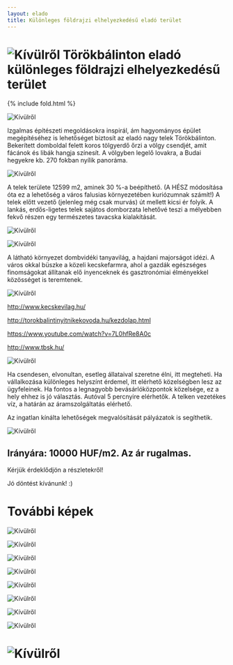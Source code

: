 ```yaml
---
layout: elado
title: Különleges földrajzi elhelyezkedésű eladó terület
---
```


# ![Kívülről](https://i.imgur.com/xKx5OxB.jpg) Törökbálinton eladó különleges földrajzi elhelyezkedésű terület

{% include fold.html %}

![Kívülről](https://i.imgur.com/8uIOszW.jpg)

Izgalmas építészeti megoldásokra inspirál, ám hagyományos épület megépítéséhez is lehetőséget biztosít az eladó nagy telek Törökbálinton. Bekerített domboldal felett koros tölgyerdő őrzi a völgy csendjét, amit fácánok és libák hangja színesít.
A völgyben legelő lovakra, a Budai hegyekre kb. 270 fokban nyílik panoráma.

![Kívülről](https://i.imgur.com/CsEGInw.jpg)

A telek területe 12599 m2, aminek 30 %-a beépíthető. (A HÉSZ módosítása óta ez a lehetőség a város falusias környezetében kuriózumnak számít!)
A telek előtt vezető (jelenleg még csak murvás) út mellett kicsi ér folyik. A lankás, erdős-ligetes telek sajátos domborzata lehetővé teszi a mélyebben fekvő részen egy természetes tavacska kialakítását. 

![Kívülről](https://i.imgur.com/Xaop5Vd.jpg)

![Kívülről](https://i.imgur.com/z9zE18u.jpg)

A látható környezet dombvidéki tanyavilág, a hajdani majorságot idézi. A város okkal büszke a közeli kecskefarmra, ahol a gazdák egészséges finomságokat állítanak elő ínyenceknek és gasztronómiai élményekkel közösséget is teremtenek.

![Kívülről](https://i.imgur.com/R9k1XY5.jpg)

<http://www.kecskevilag.hu/>

<http://torokbalintinyitnikekovoda.hu/kezdolap.html>

<https://www.youtube.com/watch?v=7L0hfRe8A0c>

<http://www.tbsk.hu/>

![Kívülről](https://i.imgur.com/qW7LRSg.jpg)

Ha csendesen, elvonultan, esetleg állataival szeretne élni, itt megteheti. 
Ha vállalkozása különleges helyszínt érdemel, itt elérhető közelségben lesz az ügyfeleinek. 
Ha fontos a legnagyobb bevásárlóközpontok közelsége, ez a hely ehhez is jó választás. Autóval 5 percnyire elérhetők.
A telken vezetékes víz, a határán az áramszolgáltatás elérhető.

Az ingatlan kínálta lehetőségek megvalósítását pályázatok is segíthetik.

![Kívülről](https://i.imgur.com/fTwWhef.jpg)

## Irányára: 10000 HUF/m2. Az ár rugalmas.

Kérjük érdeklődjön a részletekről!

Jó döntést kívánunk! :)

# További képek

![Kívülről](https://i.imgur.com/7nqBcNB.jpg)

![Kívülről](https://i.imgur.com/0UrIohl.jpg)

![Kívülről](https://i.imgur.com/mlV2Hl7.jpg)

![Kívülről](https://i.imgur.com/FCVMgkD.jpg)

![Kívülről](https://i.imgur.com/DOxgiF7.jpg)

![Kívülről](https://i.imgur.com/PqRhaF6.jpg)

![Kívülről](https://i.imgur.com/q7xwv1H.jpg)

![Kívülről](https://i.imgur.com/FP1VdMg.jpg)
     		            
# ![Kívülről](https://i.imgur.com/aOeK7gq.jpg)

